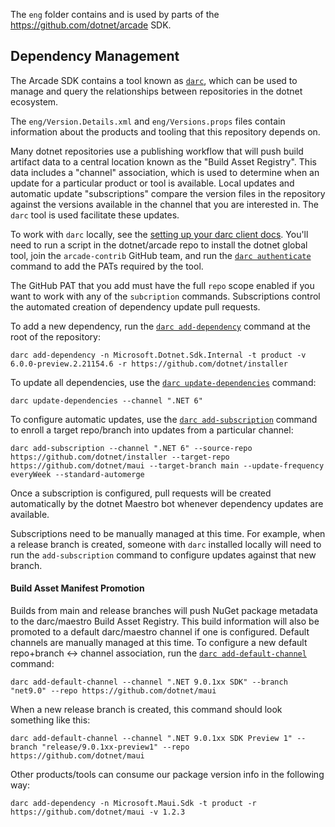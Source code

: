 The `eng` folder contains and is used by parts of the https://github.com/dotnet/arcade SDK.

## Dependency Management
The Arcade SDK contains a tool known as [`darc`][0], which can be used to manage
and query the relationships between repositories in the dotnet ecosystem.

The `eng/Version.Details.xml` and `eng/Versions.props` files contain information
about the products and tooling that this repository depends on.

Many dotnet repositories use a publishing workflow that will push build artifact data
to a central location known as the "Build Asset Registry".  This data includes
a "channel" association, which is used to determine when an update for a particular
product or tool is available.  Local updates and automatic update "subscriptions"
compare the version files in the repository against the versions available in the
channel that you are interested in.  The `darc` tool is used facilitate these updates.

To work with `darc` locally, see the [setting up your darc client docs][1].
You'll need to run a script in the dotnet/arcade repo to install the dotnet global
tool, join the `arcade-contrib` GitHub team, and run the [`darc authenticate`][2]
command to add the PATs required by the tool.

The GitHub PAT that you add must have the full `repo` scope enabled if you want to
work with any of the `subcription` commands.  Subscriptions control the automated
creation of dependency update pull requests.


To add a new dependency, run the [`darc add-dependency`][3] command at the root
of the repository:
```
darc add-dependency -n Microsoft.Dotnet.Sdk.Internal -t product -v 6.0.0-preview.2.21154.6 -r https://github.com/dotnet/installer
```

To update all dependencies, use the [`darc update-dependencies`][4] command:
```
darc update-dependencies --channel ".NET 6"
```

To configure automatic updates, use the [`darc add-subscription`][5] command
to enroll a target repo/branch into updates from a particular channel:
```
darc add-subscription --channel ".NET 6" --source-repo https://github.com/dotnet/installer --target-repo https://github.com/dotnet/maui --target-branch main --update-frequency everyWeek --standard-automerge
```

Once a subscription is configured, pull requests will be created automatically
by the dotnet Maestro bot whenever dependency updates are available.

Subscriptions need to be manually managed at this time.  For example, when a
release branch is created, someone with `darc` installed locally will need to
run the `add-subscription` command to configure updates against that new branch.


#### Build Asset Manifest Promotion

Builds from main and release branches will push NuGet package metadata to the
darc/maestro Build Asset Registry.  This build information will also be promoted
to a default darc/maestro channel if one is configured.  Default channels are
manually managed at this time.  To configure a new default repo+branch <-> channel
association, run the [`darc add-default-channel`][6] command:
```
darc add-default-channel --channel ".NET 9.0.1xx SDK" --branch "net9.0" --repo https://github.com/dotnet/maui
```

When a new release branch is created, this command should look something like this:
```
darc add-default-channel --channel ".NET 9.0.1xx SDK Preview 1" --branch "release/9.0.1xx-preview1" --repo https://github.com/dotnet/maui
```

Other products/tools can consume our package version info in the following way:
```
darc add-dependency -n Microsoft.Maui.Sdk -t product -r https://github.com/dotnet/maui -v 1.2.3
```


[0]: https://github.com/dotnet/arcade/blob/ea609b8e036359934332480de9336d98fcbb3f91/Documentation/Darc.md
[1]: https://github.com/dotnet/arcade/blob/ea609b8e036359934332480de9336d98fcbb3f91/Documentation/Darc.md#setting-up-your-darc-client
[2]: https://github.com/dotnet/arcade/blob/ea609b8e036359934332480de9336d98fcbb3f91/Documentation/Darc.md#authenticate
[3]: https://github.com/dotnet/arcade/blob/ea609b8e036359934332480de9336d98fcbb3f91/Documentation/Darc.md#add-dependency
[4]: https://github.com/dotnet/arcade/blob/ea609b8e036359934332480de9336d98fcbb3f91/Documentation/Darc.md#update-dependencies
[5]: https://github.com/dotnet/arcade/blob/ea609b8e036359934332480de9336d98fcbb3f91/Documentation/Darc.md#add-subscription
[6]: https://github.com/dotnet/arcade/blob/ea609b8e036359934332480de9336d98fcbb3f91/Documentation/Darc.md#add-default-channel
